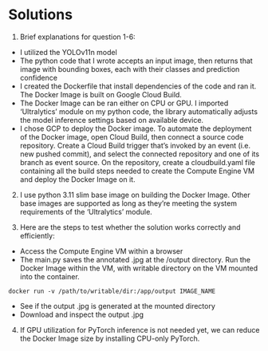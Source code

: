 
# Solutions

1.	Brief explanations for question 1-6:
-	I utilized the YOLOv11n model
-	The python code that I wrote accepts an input image, then returns that image with bounding boxes, each with their classes and prediction confidence
-	I created the Dockerfile that install dependencies of the code and ran it. The Docker Image is built on Google Cloud Build.
-	The Docker Image can be ran either on CPU or GPU. I imported ‘Ultralytics’ module on my python code, the library automatically adjusts the model inference settings based on available device.
-	I chose GCP to deploy the Docker image. To automate the deployment of the Docker image, open Cloud Build, then connect a source code repository. Create a Cloud Build trigger that’s invoked by an event (i.e. new pushed commit), and select the connected repository and one of its branch as event source. On the repository, create a cloudbuild.yaml file containing all the build steps needed to create the Compute Engine VM and deploy the Docker Image on it.
2.	I use python 3.11 slim base image on building the Docker Image. Other base images are supported as long as they’re meeting the system requirements of the  ‘Ultralytics’ module.

3.	Here are the steps to test whether the solution works correctly and efficiently:
-	Access the Compute Engine VM within a browser
-	The main.py saves the annotated .jpg at the /output directory. Run the Docker Image within the VM, with writable directory on the VM mounted into the container. 
```
docker run -v /path/to/writable/dir:/app/output IMAGE_NAME
```
-	See if the output .jpg is generated at the mounted directory
-	Download and inspect the output .jpg

4.	If GPU utilization for PyTorch inference is not needed yet, we can reduce the Docker Image size by installing CPU-only PyTorch. 
